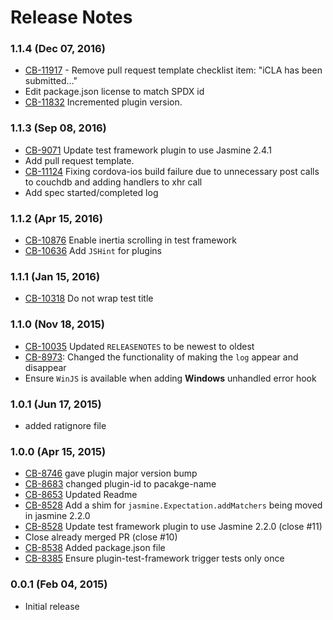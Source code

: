 <!--
#
# Licensed to the Apache Software Foundation (ASF) under one
# or more contributor license agreements.  See the NOTICE file
# distributed with this work for additional information
# regarding copyright ownership.  The ASF licenses this file
# to you under the Apache License, Version 2.0 (the
# "License"); you may not use this file except in compliance
# with the License.  You may obtain a copy of the License at
# 
# http://www.apache.org/licenses/LICENSE-2.0
# 
# Unless required by applicable law or agreed to in writing,
# software distributed under the License is distributed on an
# "AS IS" BASIS, WITHOUT WARRANTIES OR CONDITIONS OF ANY
#  KIND, either express or implied.  See the License for the
# specific language governing permissions and limitations
# under the License.
#
-->
# Release Notes

### 1.1.4 (Dec 07, 2016)
* [CB-11917](https://issues.apache.org/jira/browse/CB-11917) - Remove pull request template checklist item: "iCLA has been submitted…"
* Edit package.json license to match SPDX id
* [CB-11832](https://issues.apache.org/jira/browse/CB-11832) Incremented plugin version.

### 1.1.3 (Sep 08, 2016)
* [CB-9071](https://issues.apache.org/jira/browse/CB-9071) Update test framework plugin to use Jasmine 2.4.1
* Add pull request template.
* [CB-11124](https://issues.apache.org/jira/browse/CB-11124) Fixing cordova-ios build failure due to unnecessary post calls to couchdb and adding handlers to xhr call
* Add spec started/completed log

### 1.1.2 (Apr 15, 2016)
* [CB-10876](https://issues.apache.org/jira/browse/CB-10876) Enable inertia scrolling in test framework
* [CB-10636](https://issues.apache.org/jira/browse/CB-10636) Add `JSHint` for plugins

### 1.1.1 (Jan 15, 2016)
* [CB-10318](https://issues.apache.org/jira/browse/CB-10318) Do not wrap test title

### 1.1.0 (Nov 18, 2015)
* [CB-10035](https://issues.apache.org/jira/browse/CB-10035) Updated `RELEASENOTES` to be newest to oldest
* [CB-8973](https://issues.apache.org/jira/browse/CB-8973): Changed the functionality of making the `log` appear and disappear
* Ensure `WinJS` is available when adding **Windows** unhandled error hook

### 1.0.1 (Jun 17, 2015)
* added ratignore file

### 1.0.0 (Apr 15, 2015)
* [CB-8746](https://issues.apache.org/jira/browse/CB-8746) gave plugin major version bump
* [CB-8683](https://issues.apache.org/jira/browse/CB-8683) changed plugin-id to pacakge-name
* [CB-8653](https://issues.apache.org/jira/browse/CB-8653) Updated Readme
* [CB-8528](https://issues.apache.org/jira/browse/CB-8528) Add a shim for `jasmine.Expectation.addMatchers` being moved in jasmine 2.2.0
* [CB-8528](https://issues.apache.org/jira/browse/CB-8528) Update test framework plugin to use Jasmine 2.2.0 (close #11)
* Close already merged PR (close #10)
* [CB-8538](https://issues.apache.org/jira/browse/CB-8538) Added package.json file
* [CB-8385](https://issues.apache.org/jira/browse/CB-8385) Ensure plugin-test-framework trigger tests only once

### 0.0.1 (Feb 04, 2015)
* Initial release
